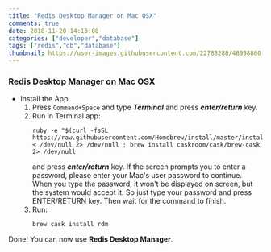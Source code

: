 ```yaml
---
title: "Redis Desktop Manager on Mac OSX"
comments: true
date: 2018-11-20 14:13:08
categories: ["developer","database"]
tags: ["redis","db","database"]
thumbnail: https://user-images.githubusercontent.com/22788288/48998860-2ac9ee80-f198-11e8-9234-b9413b27630f.png
---
```

### Redis Desktop Manager on Mac OSX
* Install the App
	1. Press `Command+Space` and type **_Terminal_** and press **_enter/return_** key.
	2. Run in Terminal app:
		```
		ruby -e "$(curl -fsSL https://raw.githubusercontent.com/Homebrew/install/master/install)" < /dev/null 2> /dev/null ; brew install caskroom/cask/brew-cask 2> /dev/null
		```
		and press **_enter/return_** key. 
		If the screen prompts you to enter a password, please enter your Mac's user password to continue. When you type the password, it won't be displayed on screen, but the system would accept it. So just type your password and press ENTER/RETURN key. Then wait for the command to finish.
	3. Run:
		```
		brew cask install rdm
		```

Done! You can now use **Redis Desktop Manager**.